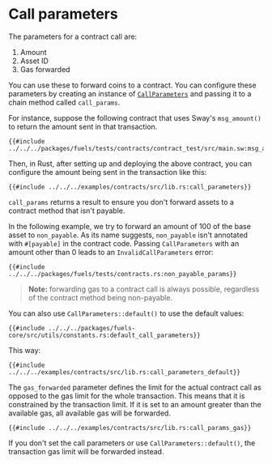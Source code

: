 # Call parameters

<!-- This section should explain what the call params are and how to configure them -->
<!-- call_params:example:start -->
The parameters for a contract call are:

1. Amount
2. Asset ID
3. Gas forwarded
<!-- call_params:example:end -->

You can use these to forward coins to a contract. You can configure these parameters by creating an instance of [`CallParameters`](https://docs.rs/fuels/latest/fuels/programs/contract/struct.CallParameters.html) and passing it to a chain method called `call_params`.
<!-- use_call_params:example:end -->

For instance, suppose the following contract that uses Sway's `msg_amount()` to return the amount sent in that transaction.

```rust,ignore
{{#include ../../../packages/fuels/tests/contracts/contract_test/src/main.sw:msg_amount}}
```

Then, in Rust, after setting up and deploying the above contract, you can configure the amount being sent in the transaction like this:

```rust,ignore
{{#include ../../../examples/contracts/src/lib.rs:call_parameters}}
```

<!-- This section should explain why `call_params` returns a result -->
<!-- payable:example:start -->
`call_params` returns a result to ensure you don't forward assets to a contract method that isn't payable.
<!-- payable:example:end -->
In the following example, we try to forward an amount of 100 of the base asset to `non_payable`. As its name suggests, `non_payable` isn't annotated with `#[payable]` in the contract code. Passing `CallParameters` with an amount other than 0 leads to an `InvalidCallParameters` error:

```rust,ignore
{{#include ../../../packages/fuels/tests/contracts.rs:non_payable_params}}
```

> **Note:** forwarding gas to a contract call is always possible, regardless of the contract method being non-payable.

You can also use `CallParameters::default()` to use the default values:

```rust,ignore
{{#include ../../../packages/fuels-core/src/utils/constants.rs:default_call_parameters}}
```

This way:

```rust,ignore
{{#include ../../../examples/contracts/src/lib.rs:call_parameters_default}}
```

<!-- This section should explain what the `gas_forwarded` parameter does -->
<!-- gas:example:start -->
The `gas_forwarded` parameter defines the limit for the actual contract call as opposed to the gas limit for the whole transaction. This means that it is constrained by the transaction limit. If it is set to an amount greater than the available gas, all available gas will be forwarded.
<!-- gas:example:end -->

```rust,ignore
{{#include ../../../examples/contracts/src/lib.rs:call_params_gas}}
```

<!-- This section should explain the default forwarding behavior for a call -->
<!-- forwarding:example:start -->
If you don't set the call parameters or use `CallParameters::default()`, the transaction gas limit will be forwarded instead.
<!-- forwarding:example:end -->
